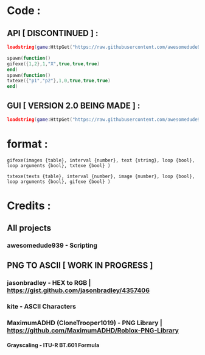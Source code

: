 # Code :

## API [ DISCONTINUED ] : 
```lua
loadstring(game:HttpGet("https://raw.githubusercontent.com/awesomedude939/rate_my_avatar/main/main", true))()

spawn(function()
gifexe({1,2},1,"X",true,true,true)
end)
spawn(function()
txtexe({"p1","p2"},1,0,true,true,true)
end)
```
## GUI [ VERSION 2.0 BEING MADE ] :
```lua
loadstring(game:HttpGet("https://raw.githubusercontent.com/awesomedude939/rate_my_avatar/main/RateMyAvatarGUI.lua"))()
```


# format :

```
gifexe(images {table}, interval {number}, text {string}, loop {bool}, loop arguments {bool}, txtexe {bool} )
```
``` 
txtexe(texts {table}, interval {number}, image {number}, loop {bool}, loop arguments {bool}, gifexe {bool} )
```

# Credits :

## All projects

### awesomedude939 - Scripting

## PNG TO ASCII [ WORK IN PROGRESS ]

### jasonbradley - HEX to RGB | https://gist.github.com/jasonbradley/4357406
### kite - ASCII Characters
### MaximumADHD (CloneTrooper1019) - PNG Library | https://github.com/MaximumADHD/Roblox-PNG-Library
#### Grayscaling - ITU-R BT.601 Formula
